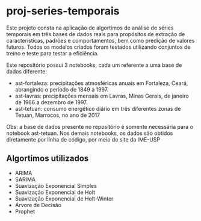 # proj-series-temporais

Este projeto consta na aplicação de algortimos de análise de séries temporais em três bases de dados reais para propósitos de extração de características, padrões e comportamentos, bem como predição de valores futuros. Todos os modelos criados foram testados utilizando conjuntos de treino e teste para testar a eficiência. 

Este repositório possui 3 notebooks, cada um referente a uma base de dados diferente:

* ast-fortaleza: precipitações atmosféricas anuais em Fortaleza, Ceará, abrangindo o período de 1849 a 1997.
* ast-lavras: precipitações mensais em Lavras, Minas Gerais, de janeiro de 1966 a dezembro de 1997.
* ast-tetuan: consumo energético diário em três diferentes zonas de Tetuan, Marrocos, no ano de 2017

Obs: a base de dados presente no repositório é somente necessária para o notebook ast-tetuan. Nos demais notebooks, os dados são obtidos diretamente por linha de código, por meio do site da IME-USP

## Algortimos utilizados

- ARIMA
- SARIMA
- Suavização Exponencial Simples
- Suavização Exponencial de Holt
- Suavização Exponencial de Holt-Winter
- Árvore de Decisão
- Prophet 

